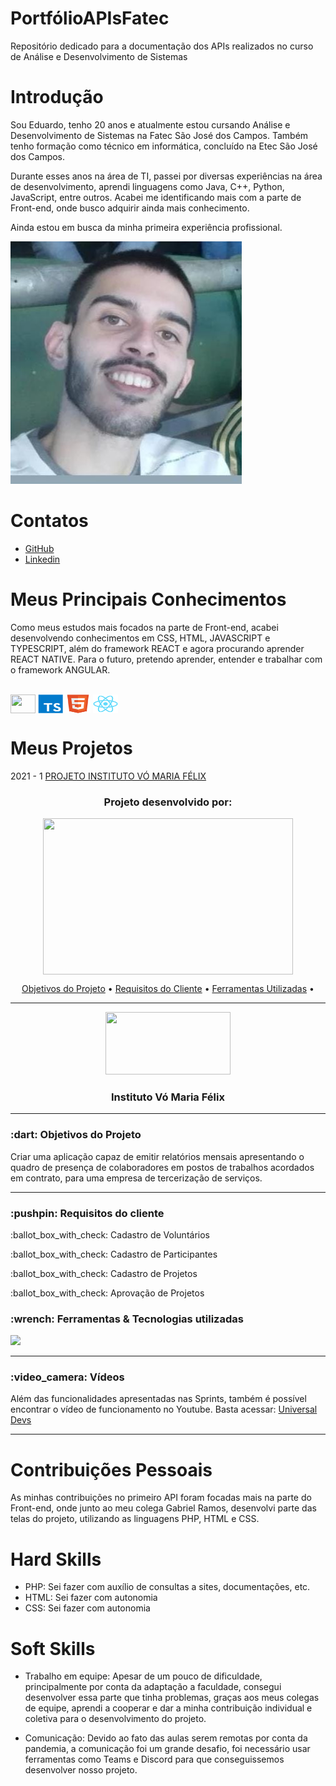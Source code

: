# PortfólioAPIsFatec
Repositório dedicado para a documentação dos APIs realizados no curso de Análise e Desenvolvimento de Sistemas

# Introdução
Sou Eduardo, tenho 20 anos e atualmente estou cursando Análise e Desenvolvimento de Sistemas na Fatec São José dos Campos. Também tenho formação como técnico em informática, concluído na Etec São José dos Campos.

Durante esses anos na área de TI, passei por diversas experiências na área de desenvolvimento, aprendi linguagens como Java, C++, Python, JavaScript, entre outros. Acabei me identificando mais com a parte de Front-end, onde busco adquirir ainda mais conhecimento. 

Ainda estou em busca da minha primeira experiência profissional.

<img src="/Imagens/FotoEduardo.jpeg">

# Contatos 
- [GitHub](https://github.com/EduardoPereiraCarvalho)
- [Linkedin](https://www.linkedin.com/in/eduardo-carvalho-0a1411213/)

# Meus Principais Conhecimentos

Como meus estudos mais focados na parte de Front-end, acabei desenvolvendo conhecimentos em CSS, HTML, JAVASCRIPT e TYPESCRIPT, além do framework REACT e agora procurando aprender REACT NATIVE. Para o futuro, pretendo aprender, entender e trabalhar com o framework ANGULAR.

<div style="display: inline_block"><br>
  <img align="center"  height="30" width="40" src="https://cdn.jsdelivr.net/gh/devicons/devicon/icons/css3/css3-original.svg"
  <img align="center"  height="30" width="40" src="https://raw.githubusercontent.com/devicons/devicon/master/icons/javascript/javascript-plain.svg">
  <img align="center"  height="30" width="40" src="https://raw.githubusercontent.com/devicons/devicon/master/icons/typescript/typescript-plain.svg">
  <img align="center"  height="30" width="40" src="https://raw.githubusercontent.com/devicons/devicon/master/icons/html5/html5-original.svg">
  <img align="center"  height="30" width="40" src="https://raw.githubusercontent.com/devicons/devicon/master/icons/react/react-original.svg">

 </div>

 # Meus Projetos

 2021 - 1 [PROJETO INSTITUTO VÓ MARIA FÉLIX](https://github.com/UniversalDevs/Projeto_API_VoMariaFelix/blob/main/README.md)
<h3 align="center">Projeto desenvolvido por:</h3>
<p align="center">
<img src="https://github.com/UniversalDevs/Projeto_API/blob/main/Imagens/LogoUniversalDevs.jpg" width="400" height="250" align="center"/>
</p>  

<p align="center">
  <a href ="https://github.com/UniversalDevs/Projeto_API/blob/main/README.md#-dart-objetivos-do-projeto"> Objetivos do Projeto</a>  • 
  <a href ="https://github.com/UniversalDevs/Projeto_API/blob/main/README.md#pushpin-requisitos-do-cliente"> Requisitos do Cliente</a>  • 
   <a href ="https://github.com/UniversalDevs/Projeto_API/blob/main/README.md#wrench-ferramentas--tecnologias-utilizadas"> Ferramentas Utilizadas</a>  • 
</p>
<hr>
<p align="center">
<img src="https://github.com/UniversalDevs/Projeto_API/blob/main/Imagens/logo.PNG?raw=true" width="200" height="100" />
  <h3 align="center">Instituto Vó Maria Félix</h3>
</p>  
<hr>
<h3> :dart: Objetivos do Projeto</h2>
<p>Criar uma aplicação capaz de emitir relatórios mensais apresentando o quadro de presença de colaboradores em postos de trabalhos acordados em contrato, para uma empresa de tercerização de serviços. </p>
<hr>
<h3>:pushpin: Requisitos do cliente</h3>
<p>:ballot_box_with_check: Cadastro de Voluntários</p>
<p>:ballot_box_with_check: Cadastro de Participantes</p>
<p>:ballot_box_with_check: Cadastro de Projetos</p>
<p>:ballot_box_with_check: Aprovação de Projetos</p>

<h3>:wrench: Ferramentas & Tecnologias utilizadas</h3>
<img src="https://github.com/UniversalDevs/Projeto_API/blob/main/Documentos/Ferramentas%20e%20Tecnologias%20utilizadas.png"/>
<hr>
<h3> :video_camera: Vídeos </h3>
<p> Além das funcionalidades apresentadas nas Sprints, também é possível encontrar o vídeo de funcionamento no Youtube. Basta acessar: <a href="https://www.youtube.com/channel/UC6D5OZQM6pQ6aJcerT88fjg"> Universal Devs</a></p>
<hr>

# Contribuições Pessoais
As minhas contribuições no primeiro API foram focadas mais na parte do Front-end, onde junto ao meu colega Gabriel Ramos, desenvolvi parte das telas do projeto, utilizando as linguagens PHP, HTML e CSS.

# Hard Skills

- PHP: Sei fazer com auxílio de consultas a sites, documentações, etc.
- HTML: Sei fazer com autonomia
- CSS: Sei fazer com autonomia

# Soft Skills 


* Trabalho em equipe:
Apesar de um pouco de dificuldade, principalmente por conta da adaptação a faculdade, consegui desenvolver essa parte que tinha problemas, graças aos meus colegas de equipe, aprendi a cooperar e dar a minha contribuição individual e coletiva para o desenvolvimento do projeto.

* Comunicação:
Devido ao fato das aulas serem remotas por conta da pandemia, a comunicação foi um grande desafio, foi necessário usar ferramentas como Teams e Discord para que conseguissemos desenvolver nosso projeto. 

